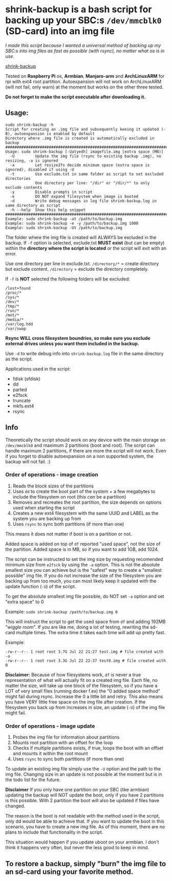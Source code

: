 # shrink-backup is a bash script for backing up your SBC:s `/dev/mmcblk0` (SD-card) into an img file

_I made this script because I wanted a universal method of backing up my SBC:s into img files as fast as possible (with rsync), no matter what os is in use._

[shrink-backup](shrink-backup)

Tested on **Raspberry Pi** os, **Armbian**, **Manjaro-arm** and **ArchLinuxARM** for rpi with ext4 root partition.
Autoexpansion will not work on ArchLinuxARM (will not fail, only warn) at the moment but works on the other three tested.

**Do not forget to make the script executable after downloading it.**

## Usage:
```
sudo shrink-backup -h
Script for creating an .img file and subsequently keeing it updated (-B), autoexpansion is enabled by default
Directory where .img file is created is automatically excluded in backup
########################################################################
Usage: sudo shrink-backup [-Uatyedh] imagefile.img [extra space (MB)]
  -U         Update the img file (rsync to existing backup .img), no resizing, -a is ignored
  -a         Let resize2fs decide minimum space (extra space is ignored), disabled if using -U
  -t         Use exclude.txt in same folder as script to set excluded directories
             One directory per line: "/dir" or "/dir/*" to only exclude contents
  -y         Disable prompts in script
  -e         DO NOT expand filesystem when image is booted
  -d         Write debug messages in log file shrink-backup.log in same directory as script
  -h --help  Show this help snippet
########################################################################
Example: sudo shrink-backup -at /path/to/backup.img
Example: sudo shrink-backup -e -y /path/to/backup.img 1000
Example: sudo shrink-backup -Ut /path/to/backup.img
```

The folder where the img file is created will ALWAYS be excluded in the backup.
If `-f` option is selected, exclude.txt **MUST exist** (but can be empty) within the **directory where the script is located** or the script will exit with an error.

Use one directory per line in exclude.txt.
`/directory/*` = create directory but exclude content.
`/directory` = exclude the directory completely.

If `-f` is **NOT** selected the following folders will be excluded:
```
/lost+found
/proc/*
/sys/*
/dev/*
/tmp/*
/run/*
/mnt/*
/media/*
/var/log.hdd
/var/swap
```

**Rsync WILL cross filesystem boundries, so make sure you exclude external drives unless you want them included in the backup.**

Use `-d` to write debug info into `shrink-backup.log` file in the same directory as the script.

Applications used in the script:
- fdisk (sfdisk)
- dd
- parted
- e2fsck
- truncate
- mkfs.ext4
- rsync

## Info

Theoretically the script should work on any device with the main storage on `/dev/mmcblk0` and maximum 2 partitions (boot and root).
The script can handle maximum 2 partitions, if there are more the script will not work.
Even if you forget to disable autoexpansion on a non supported system, the backup will not fail. :)

### Order of operations - image creation
1. Reads the block sizes of the partitions
2. Uses `dd` to create the boot part of the system + a few megabytes to include the filesystem on root (this *can* be a partition)
3. Removes and recreates the root partition, the size depends on options used when starting the script
4. Creates a new ext4 filesystem with the same UUID and LABEL as the system you are backing up from
5. Uses `rsync` to sync both partitions (if more than one)

This means it does not matter if boot is on a partition or not.

Added space is added on top of `df` reported "used space", not the size of the partition. Added space is in MB, so if you want to add 1GB, add 1024.

The script can be instructed to set the img size by requesting recomended minimum size from `e2fsck` by using the `-a` option.
This is not the absolute smallest size you can achieve but is the "safest" way to create a "smallest possible" img file.
If you do not increase the size of the filesystem you are backing up from too much, you can most likely keep it updated with the update function (`-U`) of the script.

To get the absolute smallest img file possible, do NOT set `-a` option and set "extra space" to 0

Example: `sudo shrink-backup /path/to/backup.img 0`

This will instruct the script to get the used space from `df` and adding 192MB "*wiggle room*".
If you are like me, doing a lot of testing, rewriting the sd-card multiple times. The extra time it takes each time will add up pretty fast.

Example:
```
-rw-r--r-- 1 root root 3.7G Jul 22 21:27 test.img # file created with -a
-rw-r--r-- 1 root root 3.3G Jul 22 22:37 test0.img # file created with 0
```

**Disclaimer:**
Because of how filesystems work, `df` is never a true representation of what will actually fit on a created img file.
Each file, no matter the size, will take up one block of the filesystem, so if you have a LOT of very small files (running docker f.ex) the "0 added space method" might fail during rsync. Increase the 0 a little bit and retry.
This also means you have VERY little free space on the img file after creation.
If the filesystem you back up from increases in size, an update (`-U`) of the img file might fail.

### Order of operations - image update
1. Probes the img file for information about partitions
2. Mounts root partition with an offset for the loop
3. Checks if multiple partitions exists, if true, loops the boot with an offset and mounts it within the root mount
4. Uses `rsync` to sync both partitions (if more than one)

To update an existing img file simply use the `-U` option and the path to the img file.
Changing size in an update is not possible at the moment but is in the todo list for the future.

**Disclaimer**
If you only have one partition on your SBC (like armbian) updating the backup will NOT update the boot, only if you have 2 partitions is this possible. With 2 partition the boot will also be updated if files have changed.

The reason is the boot is not readable with the method used in the script, only dd would be able to achieve that.
If you want to update the boot in this scenario, you have to create a new img file.
As of this moment, there are no plans to include that functionality in the script.

This situation would happen if you update uboot on your armbian. I don't think it happens very often, but never the less good to keep in mind.

## To restore a backup, simply "burn" the img file to an sd-card using your favorite method.
